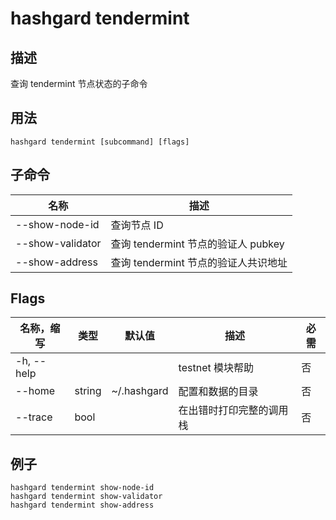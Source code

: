 # hashgard tendermint

## 描述

查询 tendermint 节点状态的子命令

## 用法

```shell
hashgard tendermint [subcommand] [flags]
```

## 子命令

| 名称             | 描述                                 |
| ---------------- | ------------------------------------ |
| --show-node-id   | 查询节点 ID                          |
| --show-validator | 查询 tendermint 节点的验证人 pubkey  |
| --show-address   | 查询 tendermint 节点的验证人共识地址 |

## Flags

| 名称，缩写 | 类型   | 默认值      | 描述                     | 必需 |
| ---------- | ------ | ----------- | ------------------------ | -------- |
| -h, --help |        |             | testnet 模块帮助         | 否       |
| --home     | string | ~/.hashgard | 配置和数据的目录         | 否       |
| --trace    | bool   |             | 在出错时打印完整的调用栈 | 否       |

## 例子

```shell
hashgard tendermint show-node-id
hashgard tendermint show-validator
hashgard tendermint show-address
```
